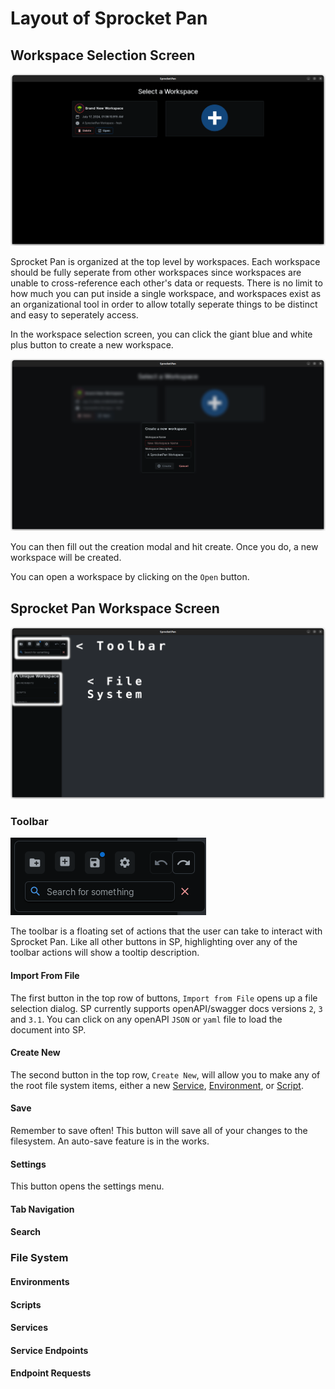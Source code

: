 # Layout of Sprocket Pan

## Workspace Selection Screen

![Workspace Selection Screen](../assets/images/getting-started/layout/workspace-selection.png)

Sprocket Pan is organized at the top level by workspaces. Each workspace should be fully seperate from other workspaces since workspaces are unable to cross-reference each other's data or requests. There is no limit to how much you can put inside a single workspace, and workspaces exist as an organizational tool in order to allow totally seperate things to be distinct and easy to seperately access.

In the workspace selection screen, you can click the giant blue and white plus button to create a new workspace.

![New Workspace Modal](../assets/images/getting-started/layout/new-workspace-modal.png)

You can then fill out the creation modal and hit create. Once you do, a new workspace will be created. 	

You can open a workspace by clicking on the `Open` button.

## Sprocket Pan Workspace Screen

![Sprocket Pan Workspace Screen](../assets/images/getting-started/layout/workspace-screen.png)

### Toolbar

![Toolbar](../assets/images/getting-started/layout/toolbar.png)

The toolbar is a floating set of actions that the user can take to interact with Sprocket Pan. Like all other buttons in SP, highlighting over any of the toolbar actions will show a tooltip description.

#### Import From File

The first button in the top row of buttons, `Import from File` opens up a file selection dialog. SP currently supports openAPI/swagger docs versions `2`, `3` and `3.1`. You can click on any openAPI `JSON` or `yaml` file to load the document into SP.

#### Create New

The second button in the top row, `Create New`, will allow you to make any of the root file system items, either a new [Service](../terminology/#service), [Environment](../terminology/#environment), or [Script](../terminology/#script).

#### Save

Remember to save often! This button will save all of your changes to the filesystem. An auto-save feature is in the works.

#### Settings

This button opens the settings menu. 

#### Tab Navigation

#### Search

### File System

#### Environments

#### Scripts

#### Services

#### Service Endpoints

#### Endpoint Requests
